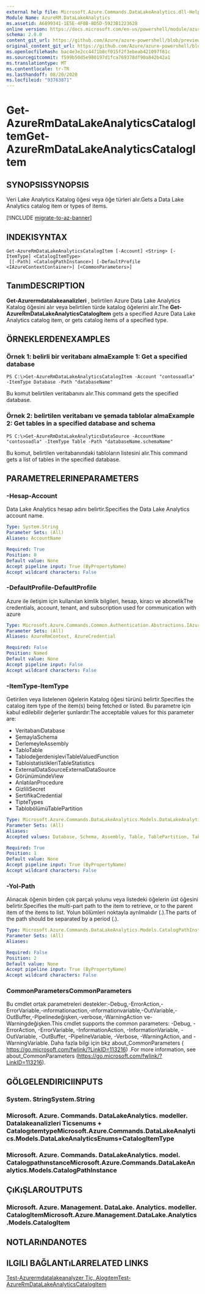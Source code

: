 ```yaml
---
external help file: Microsoft.Azure.Commands.DataLakeAnalytics.dll-Help.xml
Module Name: AzureRM.DataLakeAnalytics
ms.assetid: A6899341-1E5E-4F8B-8D5D-5923B1223628
online version: https://docs.microsoft.com/en-us/powershell/module/azurerm.datalakeanalytics/get-azurermdatalakeanalyticscatalogitem
schema: 2.0.0
content_git_url: https://github.com/Azure/azure-powershell/blob/preview/src/ResourceManager/DataLakeAnalytics/Commands.DataLakeAnalytics/help/Get-AzureRmDataLakeAnalyticsCatalogItem.md
original_content_git_url: https://github.com/Azure/azure-powershell/blob/preview/src/ResourceManager/DataLakeAnalytics/Commands.DataLakeAnalytics/help/Get-AzureRmDataLakeAnalyticsCatalogItem.md
ms.openlocfilehash: bac4e3e2cc4471b8cf015f2f3ebeab421097f81c
ms.sourcegitcommit: f599b50d5e980197d1fca769378df90a842b42a1
ms.translationtype: MT
ms.contentlocale: tr-TR
ms.lasthandoff: 08/20/2020
ms.locfileid: "93763871"
---
```

# <span data-ttu-id="9bb70-101">Get-AzureRmDataLakeAnalyticsCatalogItem</span><span class="sxs-lookup"><span data-stu-id="9bb70-101">Get-AzureRmDataLakeAnalyticsCatalogItem</span></span>

## <span data-ttu-id="9bb70-102">SYNOPSIS</span><span class="sxs-lookup"><span data-stu-id="9bb70-102">SYNOPSIS</span></span>
<span data-ttu-id="9bb70-103">Veri Lake Analytics Katalog öğesi veya öğe türleri alır.</span><span class="sxs-lookup"><span data-stu-id="9bb70-103">Gets a Data Lake Analytics catalog item or types of items.</span></span>

[!INCLUDE [migrate-to-az-banner](../../includes/migrate-to-az-banner.md)]

## <span data-ttu-id="9bb70-104">INDEKI</span><span class="sxs-lookup"><span data-stu-id="9bb70-104">SYNTAX</span></span>

```
Get-AzureRmDataLakeAnalyticsCatalogItem [-Account] <String> [-ItemType] <CatalogItemType>
 [[-Path] <CatalogPathInstance>] [-DefaultProfile <IAzureContextContainer>] [<CommonParameters>]
```

## <span data-ttu-id="9bb70-105">Tanım</span><span class="sxs-lookup"><span data-stu-id="9bb70-105">DESCRIPTION</span></span>
<span data-ttu-id="9bb70-106">**Get-Azurermdatalakeanalizleri** , belirtilen Azure Data Lake Analytics Katalog öğesini alır veya belirtilen türde katalog öğelerini alır.</span><span class="sxs-lookup"><span data-stu-id="9bb70-106">The **Get-AzureRmDataLakeAnalyticsCatalogItem** gets a specified Azure Data Lake Analytics catalog item, or gets catalog items of a specified type.</span></span>

## <span data-ttu-id="9bb70-107">ÖRNEKLERDEN</span><span class="sxs-lookup"><span data-stu-id="9bb70-107">EXAMPLES</span></span>

### <span data-ttu-id="9bb70-108">Örnek 1: belirli bir veritabanı alma</span><span class="sxs-lookup"><span data-stu-id="9bb70-108">Example 1: Get a specified database</span></span>
```
PS C:\>Get-AzureRmDataLakeAnalyticsCatalogItem -Account "contosoadla" -ItemType Database -Path "databaseName"
```

<span data-ttu-id="9bb70-109">Bu komut belirtilen veritabanını alır.</span><span class="sxs-lookup"><span data-stu-id="9bb70-109">This command gets the specified database.</span></span>

### <span data-ttu-id="9bb70-110">Örnek 2: belirtilen veritabanı ve şemada tablolar alma</span><span class="sxs-lookup"><span data-stu-id="9bb70-110">Example 2: Get tables in a specified database and schema</span></span>
```
PS C:\>Get-AzureRmDataLakeAnalyticsDataSource -AccountName "contosoadla" -ItemType Table -Path "databaseName.schemaName"
```

<span data-ttu-id="9bb70-111">Bu komut, belirtilen veritabanındaki tabloların listesini alır.</span><span class="sxs-lookup"><span data-stu-id="9bb70-111">This command gets a list of tables in the specified database.</span></span>

## <span data-ttu-id="9bb70-112">PARAMETRELERINE</span><span class="sxs-lookup"><span data-stu-id="9bb70-112">PARAMETERS</span></span>

### <span data-ttu-id="9bb70-113">-Hesap</span><span class="sxs-lookup"><span data-stu-id="9bb70-113">-Account</span></span>
<span data-ttu-id="9bb70-114">Data Lake Analytics hesap adını belirtir.</span><span class="sxs-lookup"><span data-stu-id="9bb70-114">Specifies the Data Lake Analytics account name.</span></span>

```yaml
Type: System.String
Parameter Sets: (All)
Aliases: AccountName

Required: True
Position: 0
Default value: None
Accept pipeline input: True (ByPropertyName)
Accept wildcard characters: False
```

### <span data-ttu-id="9bb70-115">-DefaultProfile</span><span class="sxs-lookup"><span data-stu-id="9bb70-115">-DefaultProfile</span></span>
<span data-ttu-id="9bb70-116">Azure ile iletişim için kullanılan kimlik bilgileri, hesap, kiracı ve abonelik</span><span class="sxs-lookup"><span data-stu-id="9bb70-116">The credentials, account, tenant, and subscription used for communication with azure</span></span>

```yaml
Type: Microsoft.Azure.Commands.Common.Authentication.Abstractions.IAzureContextContainer
Parameter Sets: (All)
Aliases: AzureRmContext, AzureCredential

Required: False
Position: Named
Default value: None
Accept pipeline input: False
Accept wildcard characters: False
```

### <span data-ttu-id="9bb70-117">-ItemType</span><span class="sxs-lookup"><span data-stu-id="9bb70-117">-ItemType</span></span>
<span data-ttu-id="9bb70-118">Getirilen veya listelenen öğelerin Katalog öğesi türünü belirtir.</span><span class="sxs-lookup"><span data-stu-id="9bb70-118">Specifies the catalog item type of the item(s) being fetched or listed.</span></span>
<span data-ttu-id="9bb70-119">Bu parametre için kabul edilebilir değerler şunlardır:</span><span class="sxs-lookup"><span data-stu-id="9bb70-119">The acceptable values for this parameter are:</span></span>
- <span data-ttu-id="9bb70-120">Veritabanı</span><span class="sxs-lookup"><span data-stu-id="9bb70-120">Database</span></span>
- <span data-ttu-id="9bb70-121">Şemayla</span><span class="sxs-lookup"><span data-stu-id="9bb70-121">Schema</span></span>
- <span data-ttu-id="9bb70-122">Derlemeyle</span><span class="sxs-lookup"><span data-stu-id="9bb70-122">Assembly</span></span>
- <span data-ttu-id="9bb70-123">Tablo</span><span class="sxs-lookup"><span data-stu-id="9bb70-123">Table</span></span>
- <span data-ttu-id="9bb70-124">Tablodeğerdenişlevi</span><span class="sxs-lookup"><span data-stu-id="9bb70-124">TableValuedFunction</span></span>
- <span data-ttu-id="9bb70-125">Tabloistatistikleri</span><span class="sxs-lookup"><span data-stu-id="9bb70-125">TableStatistics</span></span>
- <span data-ttu-id="9bb70-126">ExternalDataSource</span><span class="sxs-lookup"><span data-stu-id="9bb70-126">ExternalDataSource</span></span>
- <span data-ttu-id="9bb70-127">Görünümünde</span><span class="sxs-lookup"><span data-stu-id="9bb70-127">View</span></span>
- <span data-ttu-id="9bb70-128">Anlatılan</span><span class="sxs-lookup"><span data-stu-id="9bb70-128">Procedure</span></span>
- <span data-ttu-id="9bb70-129">Gizlili</span><span class="sxs-lookup"><span data-stu-id="9bb70-129">Secret</span></span>
- <span data-ttu-id="9bb70-130">Sertifika</span><span class="sxs-lookup"><span data-stu-id="9bb70-130">Credential</span></span>
- <span data-ttu-id="9bb70-131">Tipte</span><span class="sxs-lookup"><span data-stu-id="9bb70-131">Types</span></span>
- <span data-ttu-id="9bb70-132">Tablobölümü</span><span class="sxs-lookup"><span data-stu-id="9bb70-132">TablePartition</span></span>

```yaml
Type: Microsoft.Azure.Commands.DataLakeAnalytics.Models.DataLakeAnalyticsEnums+CatalogItemType
Parameter Sets: (All)
Aliases:
Accepted values: Database, Schema, Assembly, Table, TablePartition, TableValuedFunction, TableStatistics, ExternalDataSource, View, Procedure, Secret, Credential, Types, Package

Required: True
Position: 1
Default value: None
Accept pipeline input: True (ByPropertyName)
Accept wildcard characters: False
```

### <span data-ttu-id="9bb70-133">-Yol</span><span class="sxs-lookup"><span data-stu-id="9bb70-133">-Path</span></span>
<span data-ttu-id="9bb70-134">Alınacak öğenin birden çok parçalı yolunu veya listedeki öğelerin üst öğesini belirtir.</span><span class="sxs-lookup"><span data-stu-id="9bb70-134">Specifies the multi-part path to the item to retrieve, or to the parent item of the items to list.</span></span>
<span data-ttu-id="9bb70-135">Yolun bölümleri noktayla ayrılmalıdır (.).</span><span class="sxs-lookup"><span data-stu-id="9bb70-135">The parts of the path should be separated by a period (.).</span></span>

```yaml
Type: Microsoft.Azure.Commands.DataLakeAnalytics.Models.CatalogPathInstance
Parameter Sets: (All)
Aliases:

Required: False
Position: 2
Default value: None
Accept pipeline input: True (ByPropertyName)
Accept wildcard characters: False
```

### <span data-ttu-id="9bb70-136">CommonParameters</span><span class="sxs-lookup"><span data-stu-id="9bb70-136">CommonParameters</span></span>
<span data-ttu-id="9bb70-137">Bu cmdlet ortak parametreleri destekler:-Debug,-ErrorAction,-ErrorVariable,-ınformationaction,-ınformationvariable,-OutVariable,-OutBuffer,-Pipelinedeğişken,-verbose,-WarningAction ve-Warningdeğişken.</span><span class="sxs-lookup"><span data-stu-id="9bb70-137">This cmdlet supports the common parameters: -Debug, -ErrorAction, -ErrorVariable, -InformationAction, -InformationVariable, -OutVariable, -OutBuffer, -PipelineVariable, -Verbose, -WarningAction, and -WarningVariable.</span></span> <span data-ttu-id="9bb70-138">Daha fazla bilgi için bkz about_CommonParameters ( https://go.microsoft.com/fwlink/?LinkID=113216) .</span><span class="sxs-lookup"><span data-stu-id="9bb70-138">For more information, see about_CommonParameters (https://go.microsoft.com/fwlink/?LinkID=113216).</span></span>

## <span data-ttu-id="9bb70-139">GÖLGELENDIRICI</span><span class="sxs-lookup"><span data-stu-id="9bb70-139">INPUTS</span></span>

### <span data-ttu-id="9bb70-140">System. String</span><span class="sxs-lookup"><span data-stu-id="9bb70-140">System.String</span></span>

### <span data-ttu-id="9bb70-141">Microsoft. Azure. Commands. DataLakeAnalytics. modeller. Datalakeanalizleri Ticsenums + Catalogıtemtype</span><span class="sxs-lookup"><span data-stu-id="9bb70-141">Microsoft.Azure.Commands.DataLakeAnalytics.Models.DataLakeAnalyticsEnums+CatalogItemType</span></span>

### <span data-ttu-id="9bb70-142">Microsoft. Azure. Commands. DataLakeAnalytics. model. Catalogpathınstance</span><span class="sxs-lookup"><span data-stu-id="9bb70-142">Microsoft.Azure.Commands.DataLakeAnalytics.Models.CatalogPathInstance</span></span>

## <span data-ttu-id="9bb70-143">ÇıKıŞLAR</span><span class="sxs-lookup"><span data-stu-id="9bb70-143">OUTPUTS</span></span>

### <span data-ttu-id="9bb70-144">Microsoft. Azure. Management. DataLake. Analytics. modeller. CatalogItem</span><span class="sxs-lookup"><span data-stu-id="9bb70-144">Microsoft.Azure.Management.DataLake.Analytics.Models.CatalogItem</span></span>

## <span data-ttu-id="9bb70-145">NOTLARıNDA</span><span class="sxs-lookup"><span data-stu-id="9bb70-145">NOTES</span></span>

## <span data-ttu-id="9bb70-146">ILGILI BAĞLANTıLAR</span><span class="sxs-lookup"><span data-stu-id="9bb70-146">RELATED LINKS</span></span>

[<span data-ttu-id="9bb70-147">Test-Azurermdatalakeanalyzer Tic, Alogıtem</span><span class="sxs-lookup"><span data-stu-id="9bb70-147">Test-AzureRmDataLakeAnalyticsCatalogItem</span></span>](./Test-AzureRmDataLakeAnalyticsCatalogItem.md)


